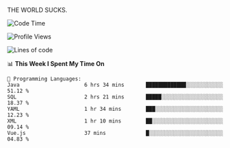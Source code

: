 THE WORLD SUCKS.

<!--START_SECTION:waka-->
![Code Time](http://img.shields.io/badge/Code%20Time-1%2C138%20hrs%201%20min-blue)

![Profile Views](http://img.shields.io/badge/Profile%20Views-0-blue)

![Lines of code](https://img.shields.io/badge/From%20Hello%20World%20I%27ve%20Written-1.5%20million%20lines%20of%20code-blue)

📊 **This Week I Spent My Time On** 

```text
💬 Programming Languages: 
Java                     6 hrs 34 mins       █████████████░░░░░░░░░░░░   51.12 % 
SQL                      2 hrs 21 mins       █████░░░░░░░░░░░░░░░░░░░░   18.37 % 
YAML                     1 hr 34 mins        ███░░░░░░░░░░░░░░░░░░░░░░   12.23 % 
XML                      1 hr 10 mins        ██░░░░░░░░░░░░░░░░░░░░░░░   09.14 % 
Vue.js                   37 mins             █░░░░░░░░░░░░░░░░░░░░░░░░   04.83 % 
```


<!--END_SECTION:waka-->
